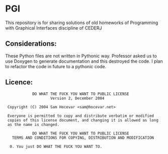 # PGI
This repository is for sharing solutions of old homeworks of Programming with Graphical Interfaces discipline of CEDERJ

## Considerations:
These Python files are not written in Pythonic way. Professor asked us to use Doxygen to generate documentation and this destroyed the code. I plan to refactor the code in future to a pythonic code.

## Licence:
```
            DO WHAT THE FUCK YOU WANT TO PUBLIC LICENSE
                    Version 2, December 2004

 Copyright (C) 2004 Sam Hocevar <sam@hocevar.net>

 Everyone is permitted to copy and distribute verbatim or modified
 copies of this license document, and changing it is allowed as long
 as the name is changed.

            DO WHAT THE FUCK YOU WANT TO PUBLIC LICENSE
   TERMS AND CONDITIONS FOR COPYING, DISTRIBUTION AND MODIFICATION

  0. You just DO WHAT THE FUCK YOU WANT TO.

```
